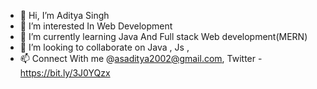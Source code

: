 - 👋 Hi, I’m Aditya Singh
- 👀 I’m interested In Web Development
- 🌱 I’m currently learning Java And Full stack Web development(MERN)
- 💞️ I’m looking to collaborate on Java , Js , 
- 📫 Connect With me @asaditya2002@gmail.com, Twitter - https://bit.ly/3J0YQzx

<!---
aditya-jiraiya/aditya-jiraiya is a ✨ special ✨ repository because its `README.md` (this file) appears on your GitHub profile.
You can click the Preview link to take a look at your changes.
--->
